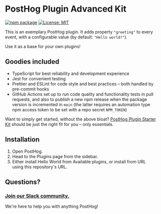# PostHog Plugin Advanced Kit

[![npm package](https://img.shields.io/npm/v/posthog-plugin-hello-world?style=flat-square)](https://www.npmjs.com/package/posthog-plugin-hello-world)
[![License: MIT](https://img.shields.io/badge/License-MIT-red.svg?style=flat-square)](https://opensource.org/licenses/MIT)

This is an exemplary PostHog plugin. It adds property `"greeting"` to every event, with a configurable value (by default: `"Hello world!"`).

Use it as a base for your own plugins!

## Goodies included

-   TypeScript for best reliability and development experience
-   Jest for convenient testing
-   Prettier and ESLint for code style and best practices – both handled by pre-commit hooks
-   GitHub Actions set up to run code quality and functionality tests in pull requests, and also to publish a new npm release when the package version is incremented in `main` (the latter requires an automation type npm access token to be set with a repo secret `NPM_TOKEN`)

Want to simply get started, without the above bloat? [PostHog Plugin Starter Kit](https://github.com/PostHog/posthog-plugin-starter-kit) should be just the right fit for you – only essentials.

## Installation

1. Open PostHog.
1. Head to the Plugins page from the sidebar.
1. Either install Hello World from Available plugins, or install from URL using this repository's URL.

## Questions?

### [Join our Slack community.](https://join.slack.com/t/posthogusers/shared_invite/enQtOTY0MzU5NjAwMDY3LTc2MWQ0OTZlNjhkODk3ZDI3NDVjMDE1YjgxY2I4ZjI4MzJhZmVmNjJkN2NmMGJmMzc2N2U3Yjc3ZjI5NGFlZDQ)

We're here to help you with anything PostHog!
